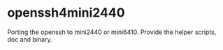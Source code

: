openssh4mini2440
================

Porting the openssh to mini2440 or mini6410. Provide the helper scripts, doc and binary.
